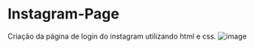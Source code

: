 # Instagram-Page
Criação da página de login do instagram utilizando html e css.
![image](https://user-images.githubusercontent.com/91960194/182689674-97f32950-5a8b-4c84-b065-209365de4446.png)
